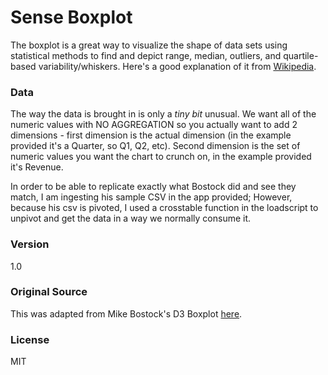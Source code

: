 # Sense Boxplot

The boxplot is a great way to visualize the shape of data sets using statistical methods to find and depict range, median, outliers, and quartile-based variability/whiskers. Here's a good explanation of it from [Wikipedia].

### Data
The way the data is brought in is only a *tiny bit* unusual. We want all of the numeric values with NO AGGREGATION so you actually want to add 2 dimensions - first dimension is the actual dimension (in the example provided it's a Quarter, so Q1, Q2, etc). Second dimension is the set of numeric values you want the chart to crunch on, in the example provided it's Revenue.

In order to be able to replicate exactly what Bostock did and see they match, I am ingesting his sample CSV in the app provided; However, because his csv is pivoted, I used a crosstable function in the loadscript to unpivot and get the data in a way we normally consume it.

### Version
1.0

### Original Source
This was adapted from Mike Bostock's D3 Boxplot [here].


### License

MIT

[Wikipedia]:http://en.wikipedia.org/wiki/Box_plot
[here]:http://bl.ocks.org/jensgrubert/7789216
